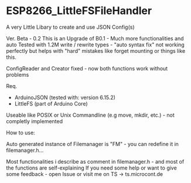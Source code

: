 # ESP8266_LittleFSFileHandler
A very Little Libary to create and use JSON Config(s)

Ver. Beta - 0.2
This is an Upgrade of B0.1 - Much more functionalities and auto Tested with 1.2M write / rewrite types - "auto syntax fix" not working perfectly but helps with "hard" mistakes like forget mounting or things like this.

ConfigReader and Creator fixed - now both functions work without problems

Req. 
  - ArduinoJSON (tested with: version 6.15.2)
  - LittleFS (part of Arduino Core)
  
 Useable like POSIX or Unix Commandline (e.g move, mkdir, etc.) - not completly implemented
 
 How to use:
 
 Auto generated instance of Filemanager is "FM" - you can redefine it in filemanager.h...
 

Most functionalities i describe as comment in filemanager.h - and most of the functions are self-explaining
If you need some help or want to give some feedback - open Issue or visit me on TS -> ts.microcont.de
